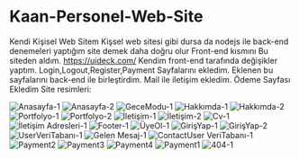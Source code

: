 # Kaan-Personel-Web-Site
Kendi Kişisel Web Sitem
Kişsel web sitesi gibi dursa da nodejs ile back-end denemeleri yaptığım site demek daha doğru olur
Front-end kısmını Bu siteden aldım.
https://uideck.com/
Kendim front-end tarafında değişikler yaptım.
Login,Logout,Register,Payment Sayfalarını ekledim.
Eklenen bu sayfalarını back-end ile birleştirdim.
Mail ile iletişim ekledim.
Ödeme Sayfası Ekledim
Site resimleri:

![Anasayfa-1](https://user-images.githubusercontent.com/98158194/197523192-9407699d-dbe0-4bc8-aa53-e5ecc6c1210b.png)
![Anasayfa-2](https://user-images.githubusercontent.com/98158194/197523214-f4699c61-2eb4-420a-9293-755adbb4e277.png)
![GeceModu-1](https://user-images.githubusercontent.com/98158194/198896575-085d7363-d038-4f55-9a42-721ee6d800b7.png)
![Hakkımda-1](https://user-images.githubusercontent.com/98158194/197523247-666529f9-0770-4396-8118-616998e234d6.png)
![Hakkımda-2](https://user-images.githubusercontent.com/98158194/197523253-4252fe61-5698-4032-8f45-de3c8fc6f2fc.png)
![Portfolyo-1](https://user-images.githubusercontent.com/98158194/197523289-b896ea4b-f03e-4851-b337-74745cdb8531.png)
![Portfolyo-2](https://user-images.githubusercontent.com/98158194/197523300-2dcc6b5a-f080-489a-8e9f-c345e62ea513.png)
![İletişim-1](https://user-images.githubusercontent.com/98158194/197523327-47cd9467-84d4-44d8-9bdf-01de52f05929.png)
![İletişim-2](https://user-images.githubusercontent.com/98158194/197523341-bfbd951a-5aaa-4256-bc97-4b74f2ee8014.png)
![Cv-1](https://user-images.githubusercontent.com/98158194/198896589-63bf8c8b-2115-4272-b8ab-0df75189dc8a.png)
![İletişim Adresleri-1](https://user-images.githubusercontent.com/98158194/198896598-b6742c13-5aee-407f-807d-b2931b9bae95.png)
![Footer-1](https://user-images.githubusercontent.com/98158194/197523366-8e713a33-9fea-4ffe-87ae-4224ffb5969d.png)
![ÜyeOl-1](https://user-images.githubusercontent.com/98158194/197523375-9b9e26bb-5016-4ec9-aa51-aba03440494e.png)
![GirişYap-1](https://user-images.githubusercontent.com/98158194/197523385-8b961415-1ffc-4410-8619-81594b85e369.png)
![GirişYap-2](https://user-images.githubusercontent.com/98158194/201116532-1a92ca28-eba7-4acf-bb9b-eff8c462b5ff.png)
![UserVeriTabanı-1](https://user-images.githubusercontent.com/98158194/197810381-83597d67-6a3a-4fb7-88e0-cbc591a81233.png)
![Gelen Mesaj-1](https://user-images.githubusercontent.com/98158194/197810414-431457c1-a6dc-4168-9d1b-1f2326c9936e.png)
![ContactUser VeriTabanı-1](https://user-images.githubusercontent.com/98158194/197810433-eead6ebf-f9e5-4913-baaa-8243a7fd0c53.png)
![Payment2](https://user-images.githubusercontent.com/98158194/200348071-4c65b510-f986-4e80-878d-8ed9df61532e.png)
![Payment3](https://user-images.githubusercontent.com/98158194/200348084-fb487fa8-be38-4fca-9e28-2dd9103cdf47.png)
![Payment4](https://user-images.githubusercontent.com/98158194/200348097-a2b20539-6000-4420-b134-ee256b42dc9c.png)
![Payment1](https://user-images.githubusercontent.com/98158194/200348117-0b694e04-e847-44bf-acfe-6358de096019.png)
![404-1](https://user-images.githubusercontent.com/98158194/203955796-9990399f-1c39-442c-bfa8-bfd342cee353.png)
